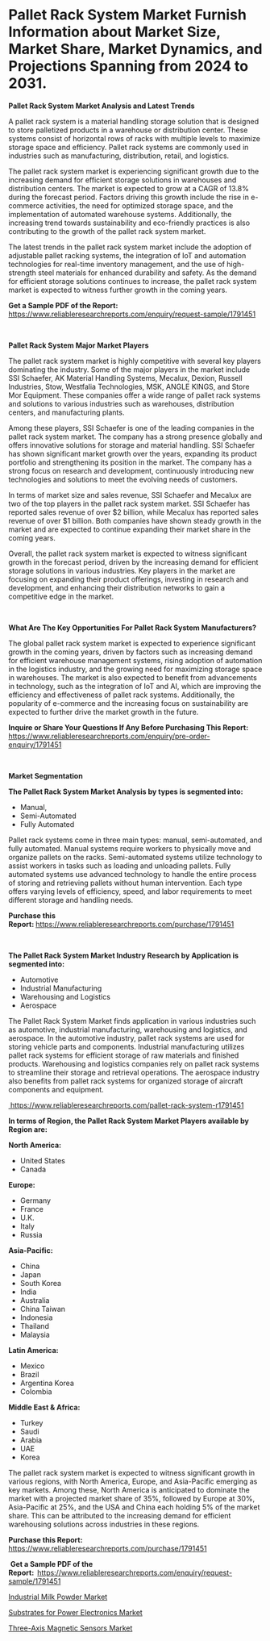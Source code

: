 <p><h1>Pallet Rack System Market Furnish Information about Market Size, Market Share, Market Dynamics, and Projections Spanning from 2024 to 2031.</h1></p><p><strong>Pallet Rack System Market Analysis and Latest Trends</strong></p>
<p><p>A pallet rack system is a material handling storage solution that is designed to store palletized products in a warehouse or distribution center. These systems consist of horizontal rows of racks with multiple levels to maximize storage space and efficiency. Pallet rack systems are commonly used in industries such as manufacturing, distribution, retail, and logistics.</p><p>The pallet rack system market is experiencing significant growth due to the increasing demand for efficient storage solutions in warehouses and distribution centers. The market is expected to grow at a CAGR of 13.8% during the forecast period. Factors driving this growth include the rise in e-commerce activities, the need for optimized storage space, and the implementation of automated warehouse systems. Additionally, the increasing trend towards sustainability and eco-friendly practices is also contributing to the growth of the pallet rack system market.</p><p>The latest trends in the pallet rack system market include the adoption of adjustable pallet racking systems, the integration of IoT and automation technologies for real-time inventory management, and the use of high-strength steel materials for enhanced durability and safety. As the demand for efficient storage solutions continues to increase, the pallet rack system market is expected to witness further growth in the coming years.</p></p>
<p><strong>Get a Sample PDF of the Report:&nbsp;</strong> <a href="https://www.reliableresearchreports.com/enquiry/request-sample/1791451">https://www.reliableresearchreports.com/enquiry/request-sample/1791451</a></p>
<p>&nbsp;</p>
<p><strong>Pallet Rack System Major Market Players</strong></p>
<p><p>The pallet rack system market is highly competitive with several key players dominating the industry. Some of the major players in the market include SSI Schaefer, AK Material Handling Systems, Mecalux, Dexion, Russell Industries, Stow, Westfalia Technologies, MSK, ANGLE KINGS, and Store Mor Equipment. These companies offer a wide range of pallet rack systems and solutions to various industries such as warehouses, distribution centers, and manufacturing plants.</p><p>Among these players, SSI Schaefer is one of the leading companies in the pallet rack system market. The company has a strong presence globally and offers innovative solutions for storage and material handling. SSI Schaefer has shown significant market growth over the years, expanding its product portfolio and strengthening its position in the market. The company has a strong focus on research and development, continuously introducing new technologies and solutions to meet the evolving needs of customers.</p><p>In terms of market size and sales revenue, SSI Schaefer and Mecalux are two of the top players in the pallet rack system market. SSI Schaefer has reported sales revenue of over $2 billion, while Mecalux has reported sales revenue of over $1 billion. Both companies have shown steady growth in the market and are expected to continue expanding their market share in the coming years.</p><p>Overall, the pallet rack system market is expected to witness significant growth in the forecast period, driven by the increasing demand for efficient storage solutions in various industries. Key players in the market are focusing on expanding their product offerings, investing in research and development, and enhancing their distribution networks to gain a competitive edge in the market.</p></p>
<p>&nbsp;</p>
<p><strong>What Are The Key Opportunities For Pallet Rack System Manufacturers?</strong></p>
<p><p>The global pallet rack system market is expected to experience significant growth in the coming years, driven by factors such as increasing demand for efficient warehouse management systems, rising adoption of automation in the logistics industry, and the growing need for maximizing storage space in warehouses. The market is also expected to benefit from advancements in technology, such as the integration of IoT and AI, which are improving the efficiency and effectiveness of pallet rack systems. Additionally, the popularity of e-commerce and the increasing focus on sustainability are expected to further drive the market growth in the future.</p></p>
<p><strong>Inquire or Share Your Questions If Any Before Purchasing This Report:</strong> <a href="https://www.reliableresearchreports.com/enquiry/pre-order-enquiry/1791451">https://www.reliableresearchreports.com/enquiry/pre-order-enquiry/1791451</a></p>
<p>&nbsp;</p>
<p><strong>Market Segmentation</strong></p>
<p><strong>The Pallet Rack System Market Analysis by types is segmented into:</strong></p>
<p><ul><li>Manual,</li><li>Semi-Automated</li><li>Fully Automated</li></ul></p>
<p><p>Pallet rack systems come in three main types: manual, semi-automated, and fully automated. Manual systems require workers to physically move and organize pallets on the racks. Semi-automated systems utilize technology to assist workers in tasks such as loading and unloading pallets. Fully automated systems use advanced technology to handle the entire process of storing and retrieving pallets without human intervention. Each type offers varying levels of efficiency, speed, and labor requirements to meet different storage and handling needs.</p></p>
<p><strong>Purchase this Report:&nbsp;</strong><a href="https://www.reliableresearchreports.com/purchase/1791451">https://www.reliableresearchreports.com/purchase/1791451</a></p>
<p>&nbsp;</p>
<p><strong>The Pallet Rack System Market Industry Research by Application is segmented into:</strong></p>
<p><ul><li>Automotive</li><li>Industrial Manufacturing</li><li>Warehousing and Logistics</li><li>Aerospace</li></ul></p>
<p><p>The Pallet Rack System Market finds application in various industries such as automotive, industrial manufacturing, warehousing and logistics, and aerospace. In the automotive industry, pallet rack systems are used for storing vehicle parts and components. Industrial manufacturing utilizes pallet rack systems for efficient storage of raw materials and finished products. Warehousing and logistics companies rely on pallet rack systems to streamline their storage and retrieval operations. The aerospace industry also benefits from pallet rack systems for organized storage of aircraft components and equipment.</p></p>
<p><a href="https://www.reliableresearchreports.com/pallet-rack-system-r1791451">&nbsp;https://www.reliableresearchreports.com/pallet-rack-system-r1791451</a></p>
<p><strong>In terms of Region, the Pallet Rack System Market Players available by Region are:</strong></p>
<p>
    <p> <strong> North America: </strong>
        <ul>
            <li>United States</li>
            <li>Canada</li>
        </ul>
        </p> 
    <p> <strong> Europe: </strong>
        <ul>
            <li>Germany</li>
            <li>France</li>
            <li>U.K.</li>
            <li>Italy</li>
            <li>Russia</li>
        </ul>
        </p> 
    <p> <strong> Asia-Pacific: </strong>
        <ul>
            <li>China</li>
            <li>Japan</li>
            <li>South Korea</li>
            <li>India</li>
            <li>Australia</li>
            <li>China Taiwan</li>
            <li>Indonesia</li>
            <li>Thailand</li>
            <li>Malaysia</li>
        </ul>
        </p> 
    <p> <strong> Latin America: </strong>
        <ul>
            <li>Mexico</li>
            <li>Brazil</li>
            <li>Argentina Korea</li>
            <li>Colombia</li>
        </ul>
        </p> 
    <p> <strong> Middle East & Africa: </strong>
        <ul>
            <li>Turkey</li>
            <li>Saudi</li>
            <li>Arabia</li>
            <li>UAE</li>
            <li>Korea</li>
        </ul>
    </p>
    </p>
<p><p>The pallet rack system market is expected to witness significant growth in various regions, with North America, Europe, and Asia-Pacific emerging as key markets. Among these, North America is anticipated to dominate the market with a projected market share of 35%, followed by Europe at 30%, Asia-Pacific at 25%, and the USA and China each holding 5% of the market share. This can be attributed to the increasing demand for efficient warehousing solutions across industries in these regions.</p></p>
<p><strong>Purchase this Report: </strong><a href="https://www.reliableresearchreports.com/purchase/1791451">https://www.reliableresearchreports.com/purchase/1791451</a></p>
<p>&nbsp;<strong>Get a Sample PDF of the Report:&nbsp;&nbsp;</strong><a href="https://www.reliableresearchreports.com/enquiry/request-sample/1791451">https://www.reliableresearchreports.com/enquiry/request-sample/1791451</a></p>
<p><strong></strong></p>
<p><p><a href="https://issuu.com/reportprime-2/docs/industrial-milk-powder-market-size-2030.pptx">Industrial Milk Powder Market</a></p><p><a href="https://github.com/susanjprice2023/Market-Research-Report-List-2/blob/main/substrates-for-power-electronics-market.md">Substrates for Power Electronics Market</a></p><p><a href="https://github.com/globismark/Market-Research-Report-List-4/blob/main/three-axis-magnetic-sensors-market.md">Three-Axis Magnetic Sensors Market</a></p></p>